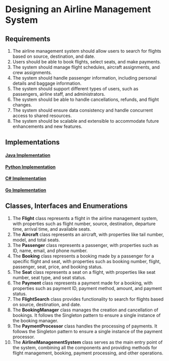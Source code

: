 # Designing an Airline Management System

## Requirements
1. The airline management system should allow users to search for flights based on source, destination, and date.
2. Users should be able to book flights, select seats, and make payments.
3. The system should manage flight schedules, aircraft assignments, and crew assignments.
4. The system should handle passenger information, including personal details and baggage information.
5. The system should support different types of users, such as passengers, airline staff, and administrators.
6. The system should be able to handle cancellations, refunds, and flight changes.
7. The system should ensure data consistency and handle concurrent access to shared resources.
8. The system should be scalable and extensible to accommodate future enhancements and new features.

## Implementations
#### [Java Implementation](../../solutions/java/src/airlinemanagementsystem/) 
#### [Python Implementation](../solutions/python/airlinemanagementsystem/)
#### [C# Implementation](../solutions/c%23/AirlineManagementSystem/)
#### [Go Implementation](../solutions/golang/airlinemanagementsystem/)

## Classes, Interfaces and Enumerations
1. The **Flight** class represents a flight in the airline management system, with properties such as flight number, source, destination, departure time, arrival time, and available seats.
2. The **Aircraft** class represents an aircraft, with properties like tail number, model, and total seats.
3. The **Passenger** class represents a passenger, with properties such as ID, name, email, and phone number.
4. The **Booking** class represents a booking made by a passenger for a specific flight and seat, with properties such as booking number, flight, passenger, seat, price, and booking status.
5. The **Seat** class represents a seat on a flight, with properties like seat number, seat type, and seat status.
6. The **Payment** class represents a payment made for a booking, with properties such as payment ID, payment method, amount, and payment status.
7. The **FlightSearch** class provides functionality to search for flights based on source, destination, and date.
8. The **BookingManager** class manages the creation and cancellation of bookings. It follows the Singleton pattern to ensure a single instance of the booking manager.
9. The **PaymentProcessor** class handles the processing of payments. It follows the Singleton pattern to ensure a single instance of the payment processor.
10. The **AirlineManagementSystem** class serves as the main entry point of the system, combining all the components and providing methods for flight management, booking, payment processing, and other operations.